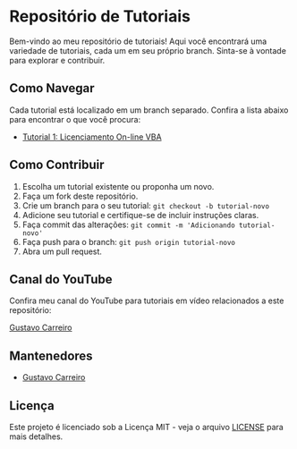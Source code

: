 # Repositório de Tutoriais

Bem-vindo ao meu repositório de tutoriais! Aqui você encontrará uma variedade de tutoriais, cada um em seu próprio branch. Sinta-se à vontade para explorar e contribuir.

## Como Navegar

Cada tutorial está localizado em um branch separado. Confira a lista abaixo para encontrar o que você procura:

- [Tutorial 1: Licenciamento On-line VBA](https://github.com/gustjose/tutoriais/tree/Licenciamento-VBA-Online)

## Como Contribuir

1. Escolha um tutorial existente ou proponha um novo.
2. Faça um fork deste repositório.
3. Crie um branch para o seu tutorial: `git checkout -b tutorial-novo`
4. Adicione seu tutorial e certifique-se de incluir instruções claras.
5. Faça commit das alterações: `git commit -m 'Adicionando tutorial-novo'`
6. Faça push para o branch: `git push origin tutorial-novo`
7. Abra um pull request.

## Canal do YouTube

Confira meu canal do YouTube para tutoriais em vídeo relacionados a este repositório:

[Gustavo Carreiro](https://www.youtube.com/channel/UCZHYr_EEa09ceItg-ykqAqg)

## Mantenedores

- [Gustavo Carreiro](https://github.com/gustjose)

## Licença

Este projeto é licenciado sob a Licença MIT - veja o arquivo [LICENSE](LICENSE) para mais detalhes.
